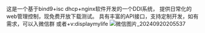 这是一个基于bind9+isc dhcp+nginx软件开发的一个DDI系统，
提供日常化的web管理控制，现免费开放下载测试。
具有丰富的API接口，支持定制开发，如有需求，可以入微信群
或者+v:displaymylife
![微信图片_20240920205537](https://github.com/user-attachments/assets/3b14cd4d-fd2c-42dc-a33e-a30a74902578)
